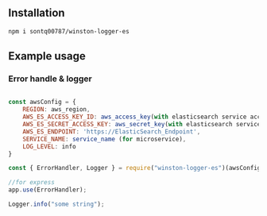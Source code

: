 ## Installation

```bash
npm i sontq00787/winston-logger-es
```

## Example usage

### Error handle & logger

```javascript

const awsConfig = {
    REGION: aws_region,
    AWS_ES_ACCESS_KEY_ID: aws_access_key(with elasticsearch service access),
    AWS_ES_SECRET_ACCESS_KEY: aws_secret_key(with elasticsearch service access),
    AWS_ES_ENDPOINT: 'https://ElasticSearch_Endpoint',
    SERVICE_NAME: service_name (for microservice),
    LOG_LEVEL: info
}

const { ErrorHandler, Logger } = require("winston-logger-es")(awsConfig);

//for express
app.use(ErrorHandler);

Logger.info("some string");
```
